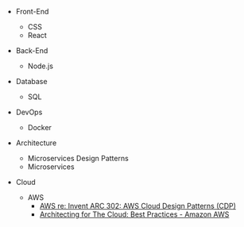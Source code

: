 - Front-End
  - CSS
  - React

- Back-End
  - Node.js

- Database
  - SQL

- DevOps
  - Docker

- Architecture
  - Microservices Design Patterns
  - Microservices
  
- Cloud
  - AWS
    - [AWS re: Invent ARC 302: AWS Cloud Design Patterns (CDP)](https://www.youtube.com/watch?v=kgPSpsrgWdA)
    - [Architecting for The Cloud: Best Practices - Amazon AWS](https://d1.awsstatic.com/whitepapers/AWS_Cloud_Best_Practices.pdf)
